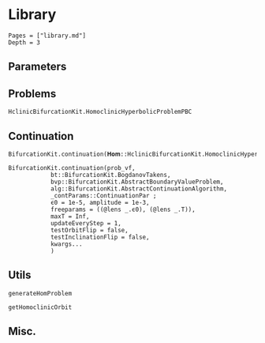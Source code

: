 # Library

```@contents
Pages = ["library.md"]
Depth = 3
```

## Parameters


## Problems

```@docs
HclinicBifurcationKit.HomoclinicHyperbolicProblemPBC
```

## Continuation

```@docs
BifurcationKit.continuation(𝐇𝐨𝐦::HclinicBifurcationKit.HomoclinicHyperbolicProblemPBC,homguess,lens::Lens,alg::BifurcationKit.AbstractContinuationAlgorithm,_contParams::ContinuationPar;kwargs...)
```

```@docs
BifurcationKit.continuation(prob_vf,
			bt::BifurcationKit.BogdanovTakens,
			bvp::BifurcationKit.AbstractBoundaryValueProblem,
			alg::BifurcationKit.AbstractContinuationAlgorithm,
			_contParams::ContinuationPar ;
			ϵ0 = 1e-5, amplitude = 1e-3,
			freeparams = ((@lens _.ϵ0), (@lens _.T)),
			maxT = Inf,
			updateEveryStep = 1,
			testOrbitFlip = false,
			testInclinationFlip = false,
			kwargs...
			)
```

## Utils 

```@docs
generateHomProblem
```

```@docs
getHomoclinicOrbit
```

## Misc.
